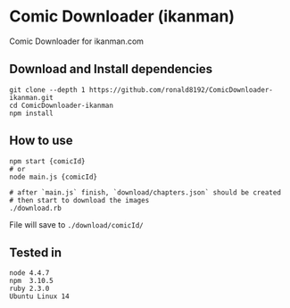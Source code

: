 # Comic Downloader (ikanman)

Comic Downloader for ikanman.com

## Download and Install dependencies
    git clone --depth 1 https://github.com/ronald8192/ComicDownloader-ikanman.git
    cd ComicDownloader-ikanman
    npm install

## How to use

```
npm start {comicId}
# or
node main.js {comicId}

# after `main.js` finish, `download/chapters.json` should be created
# then start to download the images
./download.rb
```

File will save to `./download/comicId/`
 
## Tested in

    node 4.4.7
    npm  3.10.5
    ruby 2.3.0
    Ubuntu Linux 14

